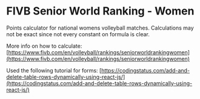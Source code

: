 # FIVB Senior World Ranking - Women
Points calculator for national womens volleyball matches. Calculations may not be exact since not every constant on formula is clear. 

More info on how to calculate:
[https://www.fivb.com/en/volleyball/rankings/seniorworldrankingwomen](https://www.fivb.com/en/volleyball/rankings/seniorworldrankingwomen)

Used the following tutorial for forms:
[https://codingstatus.com/add-and-delete-table-rows-dynamically-using-react-js/](https://codingstatus.com/add-and-delete-table-rows-dynamically-using-react-js/)
